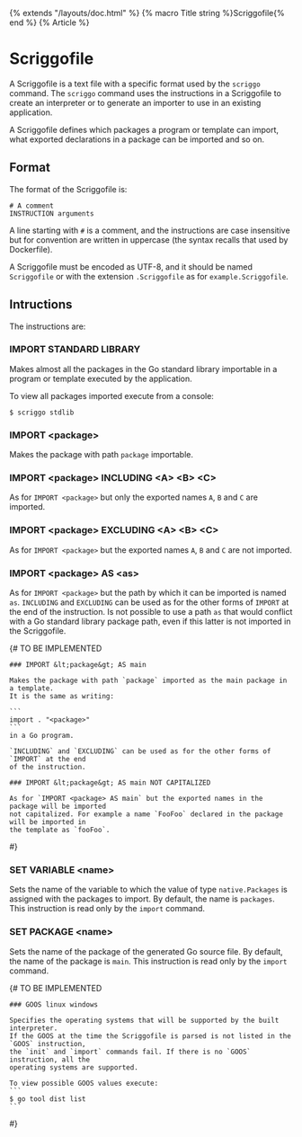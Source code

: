 {% extends "/layouts/doc.html" %}
{% macro Title string %}Scriggofile{% end %}
{% Article %}

# Scriggofile

A Scriggofile is a text file with a specific format used by the `scriggo` command. The `scriggo` command uses the
instructions in a Scriggofile to create an interpreter or to generate an importer to use in an existing application.

A Scriggofile defines which packages a program or template can import, what exported declarations in a package
can be imported and so on.

## Format

The format of the Scriggofile is:

```
# A comment
INSTRUCTION arguments
```

A line starting with `#` is a comment, and the instructions are case insensitive but for convention are written in
uppercase (the syntax recalls that used by Dockerfile). 

A Scriggofile must be encoded as UTF-8, and it should be named `Scriggofile` or with the extension `.Scriggofile` as
for `example.Scriggofile`.

## Intructions

The instructions are:

### IMPORT STANDARD LIBRARY 

Makes almost all the packages in the Go standard library importable in a program or template executed by the
application.

To view all packages imported execute from a console:

```
$ scriggo stdlib
```

### IMPORT &lt;package&gt;

Makes the package with path `package` importable.
 
### IMPORT &lt;package&gt; INCLUDING &lt;A&gt; &lt;B&gt; &lt;C&gt;

As for `IMPORT <package>` but only the exported names `A`, `B` and `C` are imported.

### IMPORT &lt;package&gt; EXCLUDING &lt;A&gt; &lt;B&gt; &lt;C&gt;

As for `IMPORT <package>` but the exported names `A`, `B` and `C` are not imported.  

### IMPORT &lt;package&gt; AS &lt;as&gt;

As for `IMPORT <package>` but the path by which it can be imported is named `as`. `INCLUDING` and `EXCLUDING` can be
used as for the other forms of `IMPORT` at the end of the instruction. Is not possible to use a path `as` that would
conflict with a Go standard library package path, even if this latter is not imported in the Scriggofile.

{# TO BE IMPLEMENTED

    ### IMPORT &lt;package&gt; AS main
    
    Makes the package with path `package` imported as the main package in a template.
    It is the same as writing:
    
    ```
    import . "<package>"
    ```
    in a Go program.
    
    `INCLUDING` and `EXCLUDING` can be used as for the other forms of `IMPORT` at the end
    of the instruction.
    
    ### IMPORT &lt;package&gt; AS main NOT CAPITALIZED
    
    As for `IMPORT <package> AS main` but the exported names in the package will be imported
    not capitalized. For example a name `FooFoo` declared in the package will be imported in
    the template as `fooFoo`.

#}

### SET VARIABLE &lt;name&gt; 

Sets the name of the variable to which the value of type `native.Packages` is assigned with the packages to import.
By default, the name is `packages`. This instruction is read only by the `import` command.

### SET PACKAGE &lt;name&gt;

Sets the name of the package of the generated Go source file. By default, the name of the package is `main`. This
instruction is read only by the `import` command.

{# TO BE IMPLEMENTED

    ### GOOS linux windows
    
    Specifies the operating systems that will be supported by the built interpreter.
    If the GOOS at the time the Scriggofile is parsed is not listed in the `GOOS` instruction,
    the `init` and `import` commands fail. If there is no `GOOS` instruction, all the
    operating systems are supported.
    
    To view possible GOOS values execute:
    ```
    $ go tool dist list
    ```

#}
